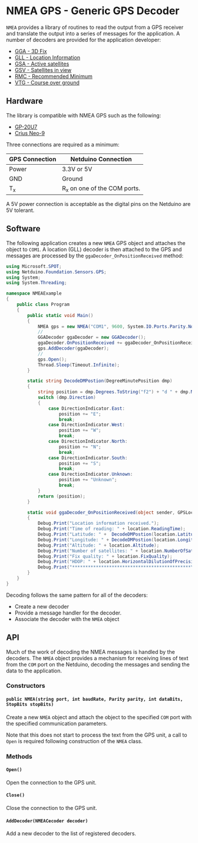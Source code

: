 # NMEA GPS - Generic GPS Decoder

`NMEA` provides a library of routines to read the output from a GPS receiver and translate the output into a series of messages for the application.  A number of decoders are provided for the application developer:

* [GGA - 3D Fix](GGADecoder.md)
* [GLL - Location Information](GLLDecoder.md)
* [GSA - Active satellites](GSADecoder.md)
* [GSV - Satellites in view](GSVDecoder.md)
* [RMC - Recommended Minimum](RMCDecoder.md)
* [VTG - Course over ground](VTGDecoder.md)

## Hardware

The library is compatible with NMEA GPS such as the following:

* [GP-20U7](https://www.sparkfun.com/products/13740)
* [Crius Neo-9](https://www.amazon.com/Crius-U-blox-Multiwii-Pixhawk-Controller/dp/B00KTYRZC8)

Three connections are required as a minimum:

| GPS Connection | Netduino Connection |
|------------------|------------|
| Power            | 3.3V or 5V |
| GND              | Ground     |
| T<sub>x</sub>    | R<sub>x</sub> on one of the COM ports. |

A 5V power connection is acceptable as the digital pins on the Netduino are 5V tolerant.

## Software

The following application creates a new `NMEA` GPS object and attaches the object to `COM1`.  A location (GLL) decoder is then attached to the GPS and messages are processed by the `ggaDecoder_OnPositionReceived` method:

```csharp
using Microsoft.SPOT;
using Netduino.Foundation.Sensors.GPS;
using System;
using System.Threading;

namespace NMEAExample
{
    public class Program
    {
        public static void Main()
        {
            NMEA gps = new NMEA("COM1", 9600, System.IO.Ports.Parity.None, 8, System.IO.Ports.StopBits.One);
            //
            GGADecoder ggaDecoder = new GGADecoder();
            ggaDecoder.OnPositionReceived += ggaDecoder_OnPositionReceived;
            gps.AddDecoder(ggaDecoder);
            //
            gps.Open();
            Thread.Sleep(Timeout.Infinite);
        }

        static string DecodeDMPostion(DegreeMinutePosition dmp)
        {
            string position = dmp.Degrees.ToString("f2") + "d " + dmp.Minutes.ToString("f2") + "m ";
            switch (dmp.Direction)
            {
                case DirectionIndicator.East:
                    position += "E";
                    break;
                case DirectionIndicator.West:
                    position += "W";
                    break;
                case DirectionIndicator.North:
                    position += "N";
                    break;
                case DirectionIndicator.South:
                    position += "S";
                    break;
                case DirectionIndicator.Unknown:
                    position += "Unknown";
                    break;
            }
            return (position);
        }

        static void ggaDecoder_OnPositionReceived(object sender, GPSLocation location)
        {
            Debug.Print("Location information received.");
            Debug.Print("Time of reading: " + location.ReadingTime);
            Debug.Print("Latitude: " +  DecodeDMPostion(location.Latitude));
            Debug.Print("Longitude: " + DecodeDMPostion(location.Longitude));
            Debug.Print("Altitude: " + location.Altitude);
            Debug.Print("Number of satellites: " + location.NumberOfSatellites);
            Debug.Print("Fix quality: " + location.FixQuality);
            Debug.Print("HDOP: " + location.HorizontalDilutionOfPrecision.ToString("f2"));
            Debug.Print("*********************************************\n");
        }
    }
}

```

Decoding follows the same pattern for all of the decoders:

* Create a new decoder
* Provide a message handler for the decoder.
* Associate the decoder with the `NMEA` object

## API

Much of the work of decoding the NMEA messages is handled by the decoders.  The `NMEA` object provides a mechanism for receiving lines of text from the `COM` port on the Netduino, decoding the messages and sending the data to the application.

### Constructors

#### `public NMEA(string port, int baudRate, Parity parity, int dataBits, StopBits stopBits)`

Create a new `NMEA` object and attach the object to the specified `COM` port with the specified communication parameters.

Note that this does not start to process the text from the GPS unit, a call to `Open` is required following construction of the `NMEA` class.

### Methods

#### `Open()`

Open the connection to the GPS unit.

#### `Close()`

Close the connection to the GPS unit.

#### `AddDecoder(NMEACecoder decoder)`

Add a new decoder to the list of registered decoders.
